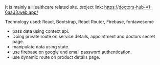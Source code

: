 It is mainly a Healthcare related site.
project link: https://doctors-hub-v1-6aa33.web.app/



Technology used: React, Bootstrap, React Router, Firebase, fontawesome

- pass data using context api.
- Doing private route on service details, appointment and doctors secret page.
- manipulate data using state.
- use firebase on google and email password authentication.
- use dynamic route on product details page.
